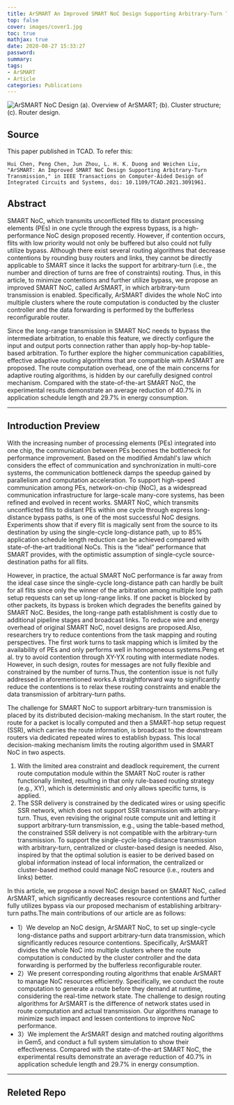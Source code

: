 ```yaml
---
title: ArSMART An Improved SMART NoC Design Supporting Arbitrary-Turn Transmission
top: false
cover: images/cover1.jpg
toc: true
mathjax: true
date: 2020-08-27 15:33:27
password:
summary:
tags:
- ArSMART
- Article
categories: Publications
---
```

![ArSMART NoC Design (a). Overview of ArSMART; (b). Cluster structure; (c). Router design.](/images/arsmart.jpg)

## Source  
This paper published in TCAD. To refer this:  

    Hui Chen, Peng Chen, Jun Zhou, L. H. K. Duong and Weichen Liu, "ArSMART: An Improved SMART NoC Design Supporting Arbitrary-Turn Transmission," in IEEE Transactions on Computer-Aided Design of Integrated Circuits and Systems, doi: 10.1109/TCAD.2021.3091961. 

## Abstract 

SMART NoC, which transmits unconflicted flits to distant processing elements (PEs) in one cycle through the express bypass, is a high-performance NoC design proposed recently. 
However, if contention occurs, flits with low priority would not only be buffered but also could not fully utilize bypass. Although there exist several routing algorithms that decrease contentions by rounding busy routers and links, they cannot be directly applicable to SMART since it lacks the support for arbitrary-turn (i.e., the number and direction of turns are free of constraints) routing. Thus, in this article, to minimize contentions and further utilize bypass, we propose an improved SMART NoC, called ArSMART, in which arbitrary-turn transmission is enabled. Specifically, ArSMART divides the whole NoC into multiple clusters where the route computation is conducted by the cluster controller and the data forwarding is performed by the bufferless reconfigurable router. 
<!-- more -->
Since the long-range transmission in SMART NoC needs to bypass the intermediate arbitration, to enable this feature, we directly configure the input and output ports connection rather than apply hop-by-hop table-based arbitration. To further explore the higher communication capabilities, effective adaptive routing algorithms that are compatible with ArSMART are proposed. The route computation overhead, one of the main concerns for adaptive routing algorithms, is hidden by our carefully designed control mechanism.
Compared with the state-of-the-art SMART NoC, the experimental results demonstrate an average reduction of 40.7% in application schedule length and 29.7% in energy consumption.

-----------------------------------------------------------------------

## Introduction Preview   
With the increasing number of processing elements (PEs) integrated into one chip, the communication between PEs becomes the bottleneck for performance improvement. Based on the modified Amdahl's law which considers the effect of communication and synchronization in multi-core systems, the communication bottleneck damps the speedup gained by parallelism and computation acceleration. To support high-speed communication among PEs, network-on-chip (NoC), as a widespread communication infrastructure for large-scale many-core systems, has been refined and evolved in recent works. SMART NoC, which transmits unconflicted flits to distant PEs within one cycle through express long-distance bypass paths, is one of the most successful NoC designs. Experiments show that if every flit is magically sent from the source to its destination by using the single-cycle long-distance path, up to 85% application schedule length reduction can be achieved compared with state-of-the-art traditional NoCs. This is the “ideal” performance that SMART provides, with the optimistic assumption of single-cycle source-destination paths for all flits.


However, in practice, the actual SMART NoC performance is far away from the ideal case since the single-cycle long-distance path can hardly be built for all flits since only the winner of the arbitration among multiple long path setup requests can set up long-range links. If one packet is blocked by other packets, its bypass is broken which degrades the benefits gained by SMART NoC. Besides, the long-range path establishment is costly due to additional pipeline stages and broadcast links. To reduce wire and energy overhead of original SMART NoC, novel designs are proposed.Also, researchers try to reduce contentions from the task mapping and routing perspectives. The first work turns to task mapping which is limited by the availability of PEs and only performs well in homogeneous systems.Peng et al. try to avoid contention through XY-YX routing with intermediate nodes. However, in such design, routes for messages are not fully flexible and constrained by the number of turns.Thus, the contention issue is not fully addressed in aforementioned works.A straightforward way to significantly reduce the contentions is to relax these routing constraints and enable the data transmission of arbitrary-turn paths.


The challenge for SMART NoC to support arbitrary-turn transmission is placed by its distributed decision-making mechanism. In the start router, the route for a packet is locally computed and then a SMART-hop setup request (SSR), which carries the route information, is broadcast to the downstream routers via dedicated repeated wires to establish bypass. This local decision-making mechanism limits the routing algorithm used in SMART NoC in two aspects. 
1) With the limited area constraint and deadlock requirement, the current route computation module within the SMART NoC router is rather functionally limited, resulting in that only rule-based routing strategy (e.g., XY), which is deterministic and only allows specific turns, is applied. 
2) The SSR delivery is constrained by the dedicated wires or using specific SSR network, which does not support SSR transmission with arbitrary-turn.
Thus, even revising the original route compute unit and letting it support arbitrary-turn transmission, e.g., using the table-based method, the constrained SSR delivery is not compatible with the arbitrary-turn transmission. To support the single-cycle long-distance transmission with arbitrary-turn, centralized or cluster-based design is needed. Also, inspired by that the optimal solution is easier to be derived based on global information instead of local information, the centralized or cluster-based method could manage NoC resource (i.e., routers and links) better. 

In this article, we propose a novel NoC design based on SMART NoC, called ArSMART, which significantly decreases resource contentions and further fully utilizes bypass via our proposed mechanism of establishing arbitrary-turn paths.The main contributions of our article are as follows:  

- 1）We develop an NoC design, ArSMART NoC, to set up single-cycle long-distance paths and support arbitrary-turn data transmission, which significantly reduces resource contentions. Specifically, ArSMART divides the whole NoC into multiple clusters where the route computation is conducted by the cluster controller and the data forwarding is performed by the bufferless reconfigurable router.    
- 2）We present corresponding routing algorithms that enable ArSMART to manage NoC resources efficiently. 
Specifically, we conduct the route computation to generate a route before they demand at runtime, considering the real-time network state. The challenge to design routing algorithms for ArSMART is the difference of network states used in route computation and actual transmission. Our algorithms manage to minimize such impact and lessen contentions to improve NoC performance.  
- 3）We implement the ArSMART design and matched routing algorithms in Gem5, and conduct a full system simulation to show their effectiveness. Compared with the state-of-the-art SMART NoC, the experimental results demonstrate an average reduction of 40.7% in application schedule length and 29.7% in energy consumption.

----------------------------------

## Releted Repo
